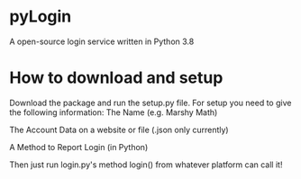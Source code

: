 # pyLogin
A open-source login service written in Python 3.8


# How to download and setup
Download the package and run the setup.py file. For setup you need to give the following information:
The Name (e.g. Marshy Math)

The Account Data on a website or file (.json only currently)

A Method to Report Login (in Python)

Then just run login.py's method login() from whatever platform can call it!

